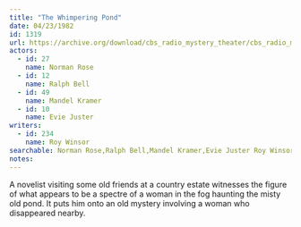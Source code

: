 ```yaml
---
title: "The Whimpering Pond"
date: 04/23/1982
id: 1319
url: https://archive.org/download/cbs_radio_mystery_theater/cbs_radio_mystery_theater-1301-1350.zip/cbs_radio_mystery_theater-1301-1350%2Fcbsrmt_1319_the_whimpering_pond.mp3
actors:  
  - id: 27
    name: Norman Rose  
  - id: 12
    name: Ralph Bell  
  - id: 49
    name: Mandel Kramer  
  - id: 10
    name: Evie Juster
writers:  
  - id: 234
    name: Roy Winsor
searchable: Norman Rose,Ralph Bell,Mandel Kramer,Evie Juster Roy Winsor
notes:  
---
```

A novelist visiting some old friends at a country estate witnesses the figure of what appears to be a spectre of a woman in the fog haunting the misty old pond. It puts him onto an old mystery involving a woman who disappeared nearby.
